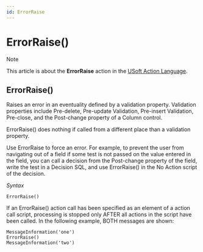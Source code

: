 ```yaml
---
id: ErrorRaise
---
```


# ErrorRaise()



> [!NOTE]
> This article is about the **ErrorRaise** action in the [USoft Action Language](/docs/Task_flow/Action_Language_reference/USoft_Action_Language.md).

## **ErrorRaise()**

Raises an error in an eventuality defined by a validation property. Validation properties include Pre-delete, Pre-update Validation, Pre-insert Validation, Pre-close, and the Post-change property of a Column control.

ErrorRaise() does nothing if called from a different place than a validation property.

Use ErrorRaise to force an error. For example, to prevent the user from navigating out of a field if some test is not passed on the value entered in the field, you can call a decision from the Post-change property of the field, write the test in a Decision SQL, and use ErrorRaise() in the No Action script of the decision.

*Syntax*

```
ErrorRaise()
```

If an ErrorRaise() action call has been specified as an element of a action call script, processing is stopped only AFTER all actions in the script have been called. In the following example, BOTH messages are shown:

```
MessageInformation('one')
ErrorRaise()
MessageInformation('two')
```

 